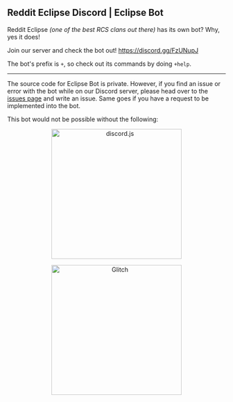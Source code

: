 ## Reddit Eclipse Discord | Eclipse Bot

Reddit Eclipse *(one of the best RCS clans out there)* has its own bot? Why, yes it does!

Join our server and check the bot out! https://discord.gg/FzUNupJ

The bot's prefix is `+`, so check out its commands by doing `+help`.

******************************************************************************************

The source code for Eclipse Bot is private.
However, if you find an issue or error with the bot while on our Discord server, please head over to the [issues page](https://github.com/Luis729/reddit-eclipse-bot/issues) and write an issue. Same goes if you have a request to be implemented into the bot.

This bot would not be possible without the following:

<div align="center">
  <p><a href="https://github.com/discordjs/discord.js"><img src="https://discord.js.org/static/logo.svg" width="300" alt="discord.js" /></a></p>
  
  <p><a href="https://glitch.com"><img src="https://cdn.gomix.com/2bdfb3f8-05ef-4035-a06e-2043962a3a13%2Flogo-day.svg" width="300" alt="Glitch" /></a></p>
</div>
